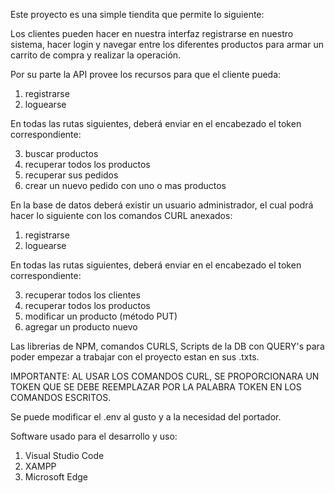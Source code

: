 Este proyecto es una simple tiendita que permite lo siguiente:

Los clientes pueden hacer en nuestra interfaz registrarse en nuestro sistema, hacer login y navegar entre los diferentes productos para armar un carrito de compra y realizar la operación.

Por su parte la API provee los recursos para que el cliente pueda:
1. registrarse
2. loguearse

En todas las rutas siguientes, deberá enviar en el encabezado el token correspondiente:

3. buscar productos
4. recuperar todos los productos
5. recuperar sus pedidos
6. crear un nuevo pedido con uno o mas productos

En la base de datos deberá existir un usuario administrador, el cual podrá hacer lo siguiente con los comandos CURL anexados:
1. registrarse
2. loguearse

En todas las rutas siguientes, deberá enviar en el encabezado el token correspondiente:

3. recuperar todos los clientes
4. recuperar todos los productos
5. modificar un producto (método PUT)
6. agregar un producto nuevo

Las librerias de NPM, comandos CURLS, Scripts de la DB con QUERY's para poder empezar a trabajar con el proyecto estan en sus .txts.

IMPORTANTE: AL USAR LOS COMANDOS CURL, SE PROPORCIONARA UN TOKEN QUE SE DEBE REEMPLAZAR POR LA PALABRA TOKEN EN LOS COMANDOS ESCRITOS.

Se puede modificar el .env al gusto y a la necesidad del portador.

Software usado para el desarrollo y uso:
1. Visual Studio Code
2. XAMPP
3. Microsoft Edge
